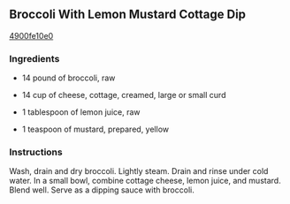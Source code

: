 ## Broccoli With Lemon Mustard Cottage Dip

[4900fe10e0](http://www.food.com/recipe/broccoli-with-lemon-mustard-cottage-dip-458764)

### Ingredients

 - 14 pound of broccoli, raw

 - 14 cup of cheese, cottage, creamed, large or small curd

 - 1 tablespoon of lemon juice, raw

 - 1 teaspoon of mustard, prepared, yellow

### Instructions

Wash, drain and dry broccoli. Lightly steam. Drain and rinse under cold water. In a small bowl, combine cottage cheese, lemon juice, and mustard. Blend well. Serve as a dipping sauce with broccoli.